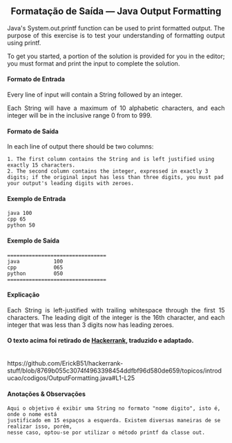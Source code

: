 <h2 align="center">Formatação de Saída — Java Output Formatting</h2>
  <p  align="justify">Java's System.out.printf function can be used to print formatted output. The purpose of this exercise is to test your understanding of formatting output using printf.</p>
  <p  align="justify">To get you started, a portion of the solution is provided for you in the editor; you must format and print the input to complete the solution.</p>

<h4>Formato de Entrada</h4>
  <p  align="justify">Every line of input will contain a String followed by an integer.</p>
  <p align="justify">Each String will have a maximum of 10 alphabetic characters, and each integer will be in the inclusive range 0 from to 999.</p>

<h4>Formato de Saída</h4>
  <p  align="justify">In each line of output there should be two columns:</p>

```
1. The first column contains the String and is left justified using exactly 15 characters.
2. The second column contains the integer, expressed in exactly 3 digits; if the original input has less than three digits, you must pad your output's leading digits with zeroes.
```

<h4>Exemplo de Entrada</h4>

```
java 100
cpp 65
python 50
```

<h4>Exemplo de Saída</h4>

```
================================
java           100 
cpp            065 
python         050 
================================
```

<h4>Explicação</h4>
<p  align="justify">Each String is left-justified with trailing whitespace through the first 15 characters. The leading digit of the integer is the 16th character, and each integer that was less than 3 digits now has leading zeroes.</p>

#### O texto acima foi retirado de [Hackerrank](https://www.hackerrank.com/), traduzido e adaptado.

  <br>
  https://github.com/ErickB51/hackerrank-stuff/blob/8769b055c3074f4963398454ddfbf96d580de659/topicos/introducao/codigos/OutputFormatting.java#L1-L25

<h4>Anotações & Observações</h4>

```  
Aqui o objetivo é exibir uma String no formato "nome digito", isto é, onde o nome está
justificado em 15 espaços a esquerda. Existem diversas maneiras de se realizar isso, porém,
nesse caso, optou-se por utilizar o método printf da classe out.
```